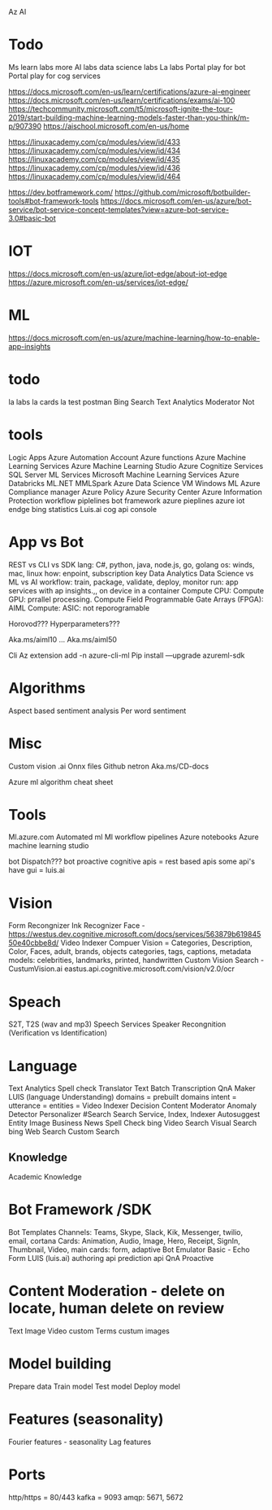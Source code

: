 Az AI

# Todo
Ms learn labs
more AI labs
data science labs
La labs
Portal play for bot
Portal play for cog services

https://docs.microsoft.com/en-us/learn/certifications/azure-ai-engineer
https://docs.microsoft.com/en-us/learn/certifications/exams/ai-100
https://techcommunity.microsoft.com/t5/microsoft-ignite-the-tour-2019/start-building-machine-learning-models-faster-than-you-think/m-p/907390
https://aischool.microsoft.com/en-us/home

https://linuxacademy.com/cp/modules/view/id/433
https://linuxacademy.com/cp/modules/view/id/434
https://linuxacademy.com/cp/modules/view/id/435
https://linuxacademy.com/cp/modules/view/id/436
https://linuxacademy.com/cp/modules/view/id/464

https://dev.botframework.com/
https://github.com/microsoft/botbuilder-tools#bot-framework-tools
https://docs.microsoft.com/en-us/azure/bot-service/bot-service-concept-templates?view=azure-bot-service-3.0#basic-bot

# IOT
https://docs.microsoft.com/en-us/azure/iot-edge/about-iot-edge
https://azure.microsoft.com/en-us/services/iot-edge/

# ML
https://docs.microsoft.com/en-us/azure/machine-learning/how-to-enable-app-insights


# todo
la labs
la cards
la test
postman
Bing Search
Text Analytics
Moderator
Not

# tools
Logic Apps
Azure Automation Account
Azure functions
Azure Machine Learning Services
Azure Machine Learning Studio
Azure Cognitize Services
SQL Server ML Services
Microsoft Machine Learning Services
Azure Databricks
ML.NET
MMLSpark
Azure Data Science VM
Windows ML
Azure Compliance manager
Azure Policy
Azure Security Center
Azure Information Protection
workflow piplelines
bot framework
azure pieplines
azure iot endge
bing statistics
Luis.ai 
cog api console

# App vs Bot
REST vs CLI vs SDK
lang: C#, python, java, node.js, go, golang
os: winds, mac, linux
how: enpoint, subscription key
Data Analytics Data Science vs ML vs AI 
workflow: train, package, validate, deploy, monitor
run: app services with ap insights.,, on device in a container
Compute CPU:
Compute GPU: prrallel processing. 
Compute Field Programmable Gate Arrays (FPGA): AIML
Compute: ASIC: not reporogramable

Horovod??? 
Hyperparameters???

Aka.ms/aiml10 ...
Aka.ms/aiml50

Cli
Az extension add -n azure-cli-ml
Pip install —upgrade azureml-sdk

# Algorithms 
Aspect based sentiment analysis 
Per word sentiment 
# Misc
Custom vision .ai
Onnx files
Github netron 
Aka.ms/CD-docs


Azure ml algorithm cheat sheet

# Tools
Ml.azure.com
Automated ml
Ml workflow pipelines
Azure notebooks
Azure machine learning studio

bot Dispatch???
bot proactive 
cognitive apis = rest based apis
some api's have gui = luis.ai
# Vision
Form Recongnizer
Ink Recognizer
Face - https://westus.dev.cognitive.microsoft.com/docs/services/563879b61984550e40cbbe8d/
Video Indexer
Compuer Vision = 
Categories, Description, Color, Faces, adult, brands, objects 
categories, tags, captions, metadata
models: celebrities, landmarks, printed, handwritten
Custom Vision Search - CustumVision.ai
eastus.api.cognitive.microsoft.com/vision/v2.0/ocr
# Speach
S2T, T2S (wav and mp3)
Speech Services
Speaker Recongnition (Verification vs Identification)
# Language
Text Analytics
Spell check
Translator Text
Batch Transcription
QnA Maker
LUIS (language Understanding)
domains = prebuilt domains
intent = 
utterance =
entities =
Video Indexer
Decision
Content Moderator
Anomaly Detector
Personalizer
#Search
Search Service, Index, Indexer
Autosuggest
Entity
Image
Business
News
Spell Check
bing Video Search
Visual Search
bing Web Search
Custom Search
## Knowledge
Academic Knowledge
# Bot Framework /SDK
Bot Templates
Channels: Teams, Skype, Slack, Kik, Messenger, twilio, email, cortana
Cards: Animation, Audio, Image, Hero, Receipt, SignIn, Thumbnail, Video, 
main cards: form, adaptive
Bot Emulator
Basic - Echo
Form
LUIS (luis.ai)
authoring api
prediction api
QnA
Proactive
# Content Moderation - delete on locate, human delete on review
Text
Image
Video
custom Terms
custum images

# Model building
Prepare data
Train model
Test model
Deploy model

# Features (seasonality)
Fourier features - seasonality 
Lag features

# Ports
http/https = 80/443
kafka = 9093
amqp: 5671, 5672

